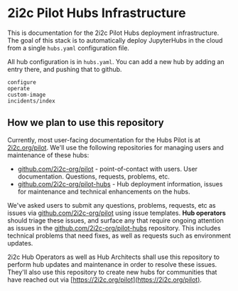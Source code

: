 # 2i2c Pilot Hubs Infrastructure

This is documentation for the 2i2c Pilot Hubs deployment infrastructure. The goal of this stack is to automatically deploy JupyterHubs in the cloud from a single `hubs.yaml` configuration file.

All hub configuration is in `hubs.yaml`. You can add a new hub by adding
an entry there, and pushing that to github.

```{toctree}
configure
operate
custom-image
incidents/index
```

## How we plan to use this repository

Currently, most user-facing documentation for the Hubs Pilot is at [2i2c.org/pilot](https://2i2c.org/pilot/). We'll use the following repositories for managing users and maintenance of these hubs:

- [github.com/2i2c-org/pilot](https://github.com/2i2c-org/pilot) - point-of-contact with users. User documentation. Questions, requests, problems, etc.
- [github.com/2i2c-org/pilot-hubs](https://github.com/2i2c-org/pilot-hubs) - Hub deployment information, issues for maintenance and technical enhancements on the hubs.

We've asked users to submit any questions, problems, requests, etc as issues via [github.com/2i2c-org/pilot](https://github.com/2i2c-org/pilot) using issue templates. **Hub operators** should triage these issues, and surface any that require ongoing attention as issues in the [github.com/2i2c-org/pilot-hubs](https://github.com/2i2c-org/pilot-hubs) repository. This includes technical problems that need fixes, as well as requests such as environment updates.

2i2c Hub Operators as well as Hub Architects shall use this repository to perform hub updates and maintenance in order to resolve these issues. They'll also use this repository to create new hubs for communities that have reached out via [https://2i2c.org/pilot](https://2i2c.org/pilot).
